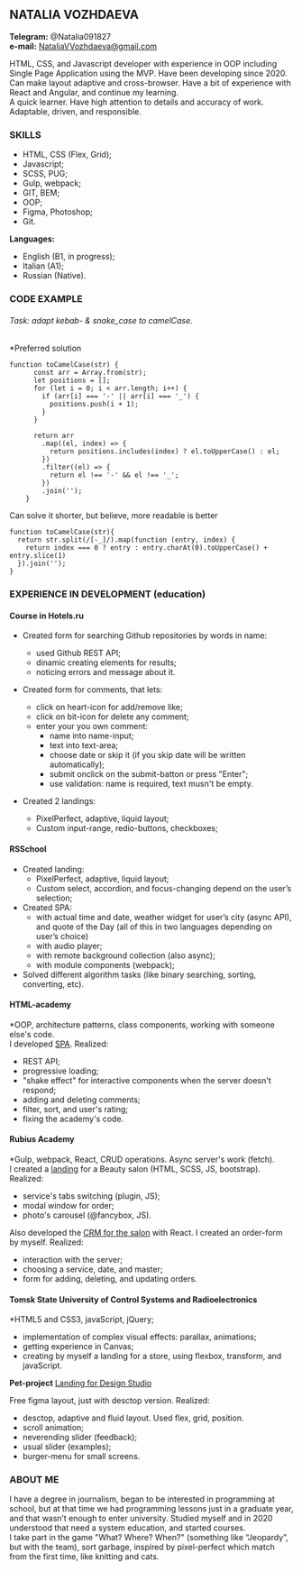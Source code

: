 ## NATALIA VOZHDAEVA

**Telegram:** @Natalia091827  
**e-mail:** NataliaVVozhdaeva@gmail.com

HTML, CSS, and Javascript developer with experience in OOP including Single Page Application using the MVP. Have been
developing since 2020. Can make layout adaptive and cross-browser. Have a bit of experience with React and Angular, and continue my learning.  
A quick learner. Have high attention to details and accuracy of work. Adaptable, driven, and responsible.

### SKILLS

- HTML, CSS (Flex, Grid);
- Javascript;
- SCSS, PUG;
- Gulp, webpack;
- GIT, BEM;
- OOP;
- Figma, Photoshop;
- Git.

**Languages:**

- English (B1, in progress);
- Italian (A1);
- Russian (Native).

### CODE EXAMPLE

###### Task: adapt kebab- & snake_case to camelCase.

\*Preferred solution

```
function toCamelCase(str) {
      const arr = Array.from(str);
      let positions = [];
      for (let i = 0; i < arr.length; i++) {
        if (arr[i] === '-' || arr[i] === '_') {
          positions.push(i + 1);
        }
      }

      return arr
        .map((el, index) => {
          return positions.includes(index) ? el.toUpperCase() : el;
        })
        .filter((el) => {
          return el !== '-' && el !== '_';
        })
        .join('');
    }
```

Can solve it shorter, but believe, more readable is better

```
function toCamelCase(str){
  return str.split(/[-_]/).map(function (entry, index) {
    return index === 0 ? entry : entry.charAt(0).toUpperCase() + entry.slice(1)
  }).join('');
}
```

### EXPERIENCE IN DEVELOPMENT (education)

#### Course in Hotels.ru

- Created form for searching Github repositories by words in name:

  - used Github REST API;
  - dinamic creating elements for results;
  - noticing errors and message about it.

- Created form for comments, that lets:
  - click on heart-icon for add/remove like;
  - click on bit-icon for delete any comment;
  - enter your you own comment:
    - name into name-input;
    - text into text-area;
    - choose date or skip it (if you skip date will be written automatically);
    - submit onclick on the submit-batton or press "Enter";
    - use validation: name is required, text musn't be empty.
- Created 2 landings:
  - PixelPerfect, adaptive, liquid layout;
  - Custom input-range, redio-buttons, checkboxes;

#### RSSchool

- Created landing:
  - PixelPerfect, adaptive, liquid layout;
  - Custom select, accordion, and focus-changing depend on the user’s selection;
- Created SPA:
  - with actual time and date, weather widget for user’s city (async API), and quote of the Day (all of this in two languages depending
    on user’s choice)
  - with audio player;
  - with remote background collection (also async);
  - with module components (webpack);
- Solved different algorithm tasks (like binary searching, sorting, converting, etc).

#### HTML-academy

\*OOP, architecture patterns, class components, working with someone else's code.  
I developed [SPA](https://github.com/NataliaVozhdaeva/Cinemaddict). Realized:

- REST API;
- progressive loading;
- "shake effect" for interactive components when the server doesn't respond;
- adding and deleting comments;
- filter, sort, and user's rating;
- fixing the academy's code.

#### Rubius Academy

\*Gulp, webpack, React, CRUD operations. Async server's work (fetch).  
I created a [landing](https://determined-swanson-a44406.netlify.app/) for a Beauty salon (HTML, SCSS, JS, bootstrap). Realized:

- service's tabs switching (plugin, JS);
- modal window for order;
- photo's carousel (@fancybox, JS).

Also developed the [CRM for the salon](https://github.com/NataliaVozhdaeva/BeautyWorld/tree/crm1) with React. I created an order-form by myself. Realized:

- interaction with the server;
- choosing a service, date, and master;
- form for adding, deleting, and updating orders.

#### Tomsk State University of Control Systems and Radioelectronics

\*HTML5 and CSS3, javaScript, jQuery;

- implementation of complex visual effects: parallax, animations;
- getting experience in Canvas;
- creating by myself a landing for a store, using flexbox, transform, and javaScript.

**Pet-project** [Landing for Design Studio](https://nataliavozhdaeva.github.io/Design-Studio/)

Free figma layout, just with desctop version. Realized:

- desctop, adaptive and fluid layout. Used flex, grid, position.
- scroll animation;
- neverending slider (feedback);
- usual slider (examples);
- burger-menu for small screens.

### ABOUT ME

I have a degree in journalism, began to be interested in programming at school, but at that time we had programming lessons just in a graduate year, and that wasn’t enough to enter university. Studied myself and in 2020 understood that need a system education, and started courses.  
I take part in the game "What? Where? When?" (something like “Jeopardy”, but with the team), sort garbage, inspired by pixel-perfect which match from the first time, like knitting and cats.

